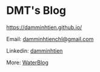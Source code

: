 # DMT's Blog

https://damminhtien.github.io/

Email: [damminhtienchl@gmail.com](mailto:damminhtienchl@gmail.com)

Linkedin: [damminhtien](https://www.linkedin.com/in/damminhtien/)

More: [WaterBlog](https://thewaterdroplets.blogspot.com)
